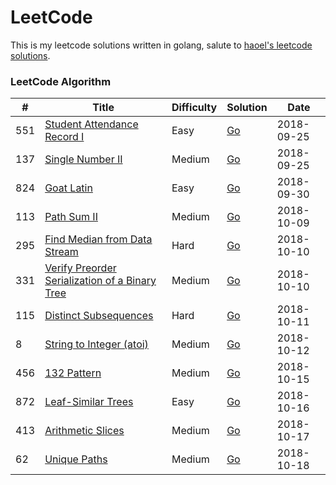 LeetCode
========
This is my leetcode solutions written in golang, salute to [haoel's leetcode solutions](https://github.com/haoel/leetcode).

### LeetCode Algorithm
| # | Title | Difficulty | Solution | Date |
|---| ----- | ---------- | -------- | ---- |
|551|[Student Attendance Record I](https://leetcode.com/problems/student-attendance-record-i/description/)|Easy|[Go](./problems/551-student-attendance-record-i/main.go)|2018-09-25|
|137|[Single Number II](https://leetcode.com/problems/single-number-ii/description/)|Medium|[Go](./problems/137-single-number-ii/main.go)|2018-09-25|
|824|[Goat Latin](https://leetcode.com/problems/goat-latin/description/)|Easy|[Go](./problems/824-goat-latin/main.go)|2018-09-30|
|113|[Path Sum II](https://leetcode.com/problems/path-sum-ii/description/)|Medium|[Go](./problems/113-path-sum-ii/main.go)|2018-10-09|
|295|[Find Median from Data Stream](https://leetcode.com/problems/find-median-from-data-stream/description/)|Hard|[Go](./problems/295-find-median-from-data-stream/main.go)|2018-10-10|
|331|[Verify Preorder Serialization of a Binary Tree](https://leetcode.com/problems/verify-preorder-serialization-of-a-binary-tree/description/)|Medium|[Go](./problems/331-verify-preorder-serialization-of-a-binary-tree/main.go)|2018-10-10|
|115|[Distinct Subsequences](https://leetcode.com/problems/distinct-subsequences/description/)|Hard|[Go](./problems/115-distinct-subsequences/main.go)|2018-10-11|
|8|[String to Integer (atoi)](https://leetcode.com/problems/string-to-integer-atoi/description/)|Medium|[Go](./problems/8-string-to-integer-atoi/main.go)|2018-10-12|
|456|[132 Pattern](https://leetcode.com/problems/132-pattern/description/)|Medium|[Go](./problems/456-132-pattern/main.go)|2018-10-15|
|872|[Leaf-Similar Trees](https://leetcode.com/problems/leaf-similar-trees/description/)|Easy|[Go](./problems/872-leaf-similar-trees/main.go)|2018-10-16|
|413|[Arithmetic Slices](https://leetcode.com/problems/arithmetic-slices/description/)|Medium|[Go](./problems/413-arithmetic-slices/main.go)|2018-10-17|
|62|[Unique Paths](https://leetcode.com/problems/unique-paths/description/)|Medium|[Go](./problems/62-unique-paths/main.go)|2018-10-18|
